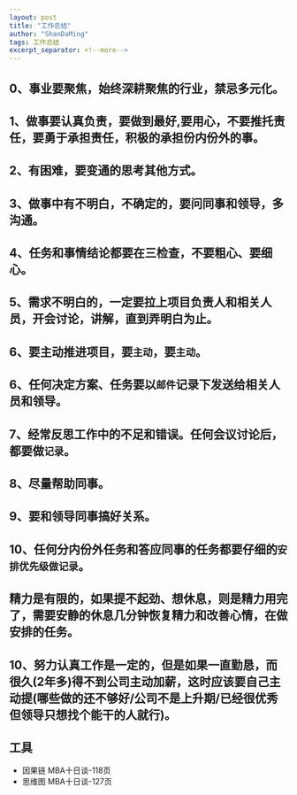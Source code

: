 ```yaml
---
layout: post
title: "工作总结"
author: "ShanDaMing"
tags: 工作总结
excerpt_separator: <!--more-->
---
```


## 0、事业要聚焦，始终深耕聚焦的行业，禁忌多元化。<!--more-->

## 1、做事要认真负责，要做到最好,要用心，不要推托责任，要勇于承担责任，积极的承担份内份外的事。

## 2、有困难，要变通的思考其他方式。

## 3、做事中有不明白，不确定的，要问同事和领导，多沟通。

## 4、任务和事情结论都要在三检查，不要粗心、要细心。

## 5、需求不明白的，一定要拉上项目负责人和相关人员，开会讨论，讲解，直到弄明白为止。

## 6、要主动推进项目，要`主动`，要`主动`。

## 6、任何决定方案、任务要以`邮件`记录下发送给相关人员和领导。

## 7、经常反思工作中的不足和错误。任何会议讨论后，都要做`记录`。

## 8、尽量帮助同事。

## 9、要和领导同事搞好关系。

## 10、任何分内份外任务和答应同事的任务都要仔细的`安排优先级做记录`。

## 精力是有限的，如果提不起劲、想休息，则是精力用完了，需要安静的休息几分钟恢复精力和改善心情，在做安排的任务。

## 10、努力认真工作是一定的，但是如果一直勤恳，而很久(2年多)得不到公司主动加薪，这时应该要自己主动提(哪些做的还不够好/公司不是上升期/已经很优秀但领导只想找个能干的人就行)。

## 工具
* 因果链 MBA十日谈-118页
* 思维图 MBA十日谈-127页
